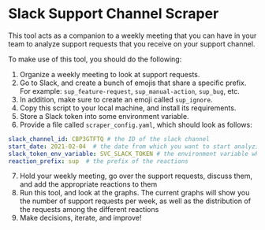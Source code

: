 # Slack Support Channel Scraper
This tool acts as a companion to a weekly meeting that you can have in your team to analyze support requests that you receive on your support channel.

To make use of this tool, you should do the following:
1. Organize a weekly meeting to look at support requests.
2. Go to Slack, and create a bunch of emojis that share a specific prefix. For example: `sup_feature-request`, `sup_manual-action`, `sup_bug`, etc.
3. In addition, make sure to create an emoji called `sup_ignore`.
4. Copy this script to your local machine, and install its requirements.
5. Store a Slack token into some environment variable.
6. Provide a file called `scraper_config.yaml`, which should look as follows:
```yaml
slack_channel_id: CBP3GTFTQ # the ID of the slack channel
start_date: 2021-02-04  # the date from which you want to start analyzing requests
slack_token_env_variable: SVC_SLACK_TOKEN # the environment variable where you stored the token
reaction_prefix: sup  # the prefix of the reactions
```
7. Hold your weekly meeting, go over the support requests, discuss them, and add the appropriate reactions to them
8. Run this tool, and look at the graphs. The current graphs will show you the number of support requests per week, as well as the distribution of the requests among the different reactions
9. Make decisions, iterate, and improve!